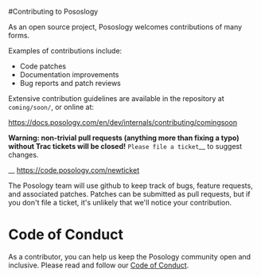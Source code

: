 #Contributing to Pososlogy

As an open source project, Pososlogy welcomes contributions of many forms.

Examples of contributions include:

* Code patches
* Documentation improvements
* Bug reports and patch reviews

Extensive contribution guidelines are available in the repository at
``coming/soon/``, or online at:

https://docs.posology.com/en/dev/internals/contributing/comingsoon

**Warning: non-trivial pull requests (anything more than fixing a typo) without
Trac tickets will be closed!** `Please file a ticket`__ to suggest changes.

__ https://code.posology.com/newticket

The Posology team will use github to keep track of bugs, feature requests, and associated
patches.
Patches can be submitted as pull requests, but if you don't file a ticket,
it's unlikely that we'll notice your contribution.

Code of Conduct
===============

As a contributor, you can help us keep the Posology community open and inclusive.
Please read and follow our [Code of Conduct](https://github.com/posogoly/core/blob/master/CODE_OF_CONDUCT).
